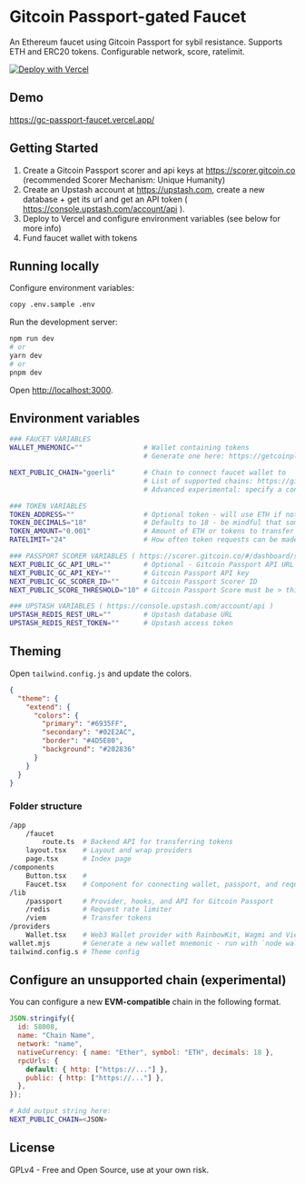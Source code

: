 # Gitcoin Passport-gated Faucet

An Ethereum faucet using Gitcoin Passport for sybil resistance. Supports ETH and ERC20 tokens. Configurable network, score, ratelimit.

[![Deploy with Vercel](https://vercel.com/button)](https://vercel.com/new/clone?repository-url=https%3A%2F%2Fgithub.com%2Fsupermodularxyz%2Fgc-passport-faucet&env=WALLET_MNEMONIC,NEXT_PUBLIC_CHAIN,TOKEN_AMOUNT,NEXT_PUBLIC_GC_API_KEY,NEXT_PUBLIC_GC_SCORER_ID,NEXT_PUBLIC_SCORE_THRESHOLD,RATELIMIT,UPSTASH_REDIS_REST_URL,UPSTASH_REDIS_REST_TOKEN)

## Demo

https://gc-passport-faucet.vercel.app/

## Getting Started

1. Create a Gitcoin Passport scorer and api keys at https://scorer.gitcoin.co (recommended Scorer Mechanism: Unique Humanity)
2. Create an Upstash account at https://upstash.com, create a new database + get its url and get an API token ( https://console.upstash.com/account/api ).
3. Deploy to Vercel and configure environment variables (see below for more info)
4. Fund faucet wallet with tokens

## Running locally

Configure environment variables:

```bash
copy .env.sample .env
```

Run the development server:

```bash
npm run dev
# or
yarn dev
# or
pnpm dev
```

Open [http://localhost:3000](http://localhost:3000).

## Environment variables

```sh
### FAUCET VARIABLES
WALLET_MNEMONIC=""               # Wallet containing tokens
                                 # Generate one here: https://getcoinplate.com/bip39-seed-phrase-mnemonics-generator-offline-online-tool/

NEXT_PUBLIC_CHAIN="goerli"       # Chain to connect faucet wallet to
                                 # List of supported chains: https://github.com/wagmi-dev/references/blob/main/packages/chains/README.md#chains)
                                 # Advanced experimental: specify a configuration object for an unsupported chain

### TOKEN VARIABLES
TOKEN_ADDRESS=""                 # Optional token - will use ETH if not set
TOKEN_DECIMALS="18"              # Defaults to 18 - be mindful that some tokens (USDC) uses 6 decimals
TOKEN_AMOUNT="0.001"             # Amount of ETH or tokens to transfer
RATELIMIT="24"                   # How often token requests can be made (in hours)

### PASSPORT SCORER VARIABLES ( https://scorer.gitcoin.co/#/dashboard/scorer )
NEXT_PUBLIC_GC_API_URL=""        # Optional - Gitcoin Passport API URL (defaults to https://api.scorer.gitcoin.co/registry)
NEXT_PUBLIC_GC_API_KEY=""        # Gitcoin Passport API key
NEXT_PUBLIC_GC_SCORER_ID=""      # Gitcoin Passport Scorer ID
NEXT_PUBLIC_SCORE_THRESHOLD="10" # Gitcoin Passport Score must be > this threshold to request tokens

### UPSTASH VARIABLES ( https://console.upstash.com/account/api )
UPSTASH_REDIS_REST_URL=""        # Upstash database URL
UPSTASH_REDIS_REST_TOKEN=""      # Upstash access token

```

## Theming

Open `tailwind.config.js` and update the colors.

```json
{
  "theme": {
    "extend": {
      "colors": {
        "primary": "#6935FF",
        "secondary": "#02E2AC",
        "border": "#4D5E80",
        "background": "#202836"
      }
    }
  }
}
```

### Folder structure

```sh
/app
    /faucet
        route.ts  # Backend API for transferring tokens
    layout.tsx    # Layout and wrap providers
    page.tsx      # Index page
/components
    Button.tsx    #
    Faucet.tsx    # Component for connecting wallet, passport, and request tokens
/lib
    /passport     # Provider, hooks, and API for Gitcoin Passport
    /redis        # Request rate limiter
    /viem         # Transfer tokens
/providers
    Wallet.tsx    # Web3 Wallet provider with RainbowKit, Wagmi and Viem
wallet.mjs        # Generate a new wallet mnemonic - run with `node wallet.mjs`
tailwind.config.s # Theme config
```

## Configure an unsupported chain (experimental)

You can configure a new **EVM-compatible** chain in the following format.

```js
JSON.stringify({
  id: 58008,
  name: "Chain Name",
  network: "name",
  nativeCurrency: { name: "Ether", symbol: "ETH", decimals: 18 },
  rpcUrls: {
    default: { http: ["https://..."] },
    public: { http: ["https://..."] },
  },
});
```

```sh
# Add output string here:
NEXT_PUBLIC_CHAIN=<JSON>
```

## License

GPLv4 - Free and Open Source, use at your own risk.

